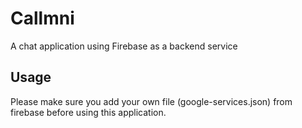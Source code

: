 # Callmni
A chat application using Firebase as a backend service

## Usage
Please make sure you add your own file (google-services.json) from firebase before using this application.

